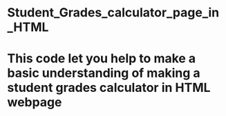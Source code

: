 # Student_Grades_calculator_page_in_HTML
# This code let you help to make a basic understanding of making a student grades calculator in HTML webpage 
